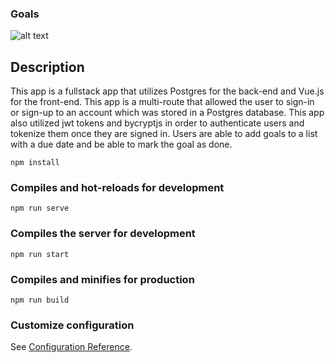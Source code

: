 ### Goals

![alt text](https://github.com/marcysilverman/goals/blob/master/goals-photo.png)

## Description
This app is a fullstack app that utilizes Postgres for the back-end and Vue.js for the front-end. This app is a multi-route that allowed the user to sign-in or sign-up to an account which was stored in a Postgres database. This app also utilized jwt tokens and bycryptjs in order to authenticate users and tokenize them once they are signed in. Users are able to add goals to a list with a due date and be able to mark the goal as done. 
```
npm install
```

### Compiles and hot-reloads for development
```
npm run serve 
```

### Compiles the server for development
```
npm run start
```

### Compiles and minifies for production
```
npm run build
```

### Customize configuration
See [Configuration Reference](https://cli.vuejs.org/config/).
